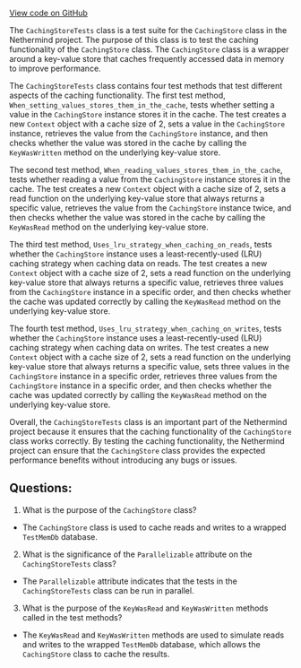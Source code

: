 [View code on GitHub](https://github.com/nethermindeth/nethermind/Nethermind.State.Test/CachingStoreTests.cs)

The `CachingStoreTests` class is a test suite for the `CachingStore` class in the Nethermind project. The purpose of this class is to test the caching functionality of the `CachingStore` class. The `CachingStore` class is a wrapper around a key-value store that caches frequently accessed data in memory to improve performance. 

The `CachingStoreTests` class contains four test methods that test different aspects of the caching functionality. The first test method, `When_setting_values_stores_them_in_the_cache`, tests whether setting a value in the `CachingStore` instance stores it in the cache. The test creates a new `Context` object with a cache size of 2, sets a value in the `CachingStore` instance, retrieves the value from the `CachingStore` instance, and then checks whether the value was stored in the cache by calling the `KeyWasWritten` method on the underlying key-value store.

The second test method, `When_reading_values_stores_them_in_the_cache`, tests whether reading a value from the `CachingStore` instance stores it in the cache. The test creates a new `Context` object with a cache size of 2, sets a read function on the underlying key-value store that always returns a specific value, retrieves the value from the `CachingStore` instance twice, and then checks whether the value was stored in the cache by calling the `KeyWasRead` method on the underlying key-value store.

The third test method, `Uses_lru_strategy_when_caching_on_reads`, tests whether the `CachingStore` instance uses a least-recently-used (LRU) caching strategy when caching data on reads. The test creates a new `Context` object with a cache size of 2, sets a read function on the underlying key-value store that always returns a specific value, retrieves three values from the `CachingStore` instance in a specific order, and then checks whether the cache was updated correctly by calling the `KeyWasRead` method on the underlying key-value store.

The fourth test method, `Uses_lru_strategy_when_caching_on_writes`, tests whether the `CachingStore` instance uses a least-recently-used (LRU) caching strategy when caching data on writes. The test creates a new `Context` object with a cache size of 2, sets a read function on the underlying key-value store that always returns a specific value, sets three values in the `CachingStore` instance in a specific order, retrieves three values from the `CachingStore` instance in a specific order, and then checks whether the cache was updated correctly by calling the `KeyWasRead` method on the underlying key-value store.

Overall, the `CachingStoreTests` class is an important part of the Nethermind project because it ensures that the caching functionality of the `CachingStore` class works correctly. By testing the caching functionality, the Nethermind project can ensure that the `CachingStore` class provides the expected performance benefits without introducing any bugs or issues.
## Questions: 
 1. What is the purpose of the `CachingStore` class?
- The `CachingStore` class is used to cache reads and writes to a wrapped `TestMemDb` database.

2. What is the significance of the `Parallelizable` attribute on the `CachingStoreTests` class?
- The `Parallelizable` attribute indicates that the tests in the `CachingStoreTests` class can be run in parallel.

3. What is the purpose of the `KeyWasRead` and `KeyWasWritten` methods called in the test methods?
- The `KeyWasRead` and `KeyWasWritten` methods are used to simulate reads and writes to the wrapped `TestMemDb` database, which allows the `CachingStore` class to cache the results.